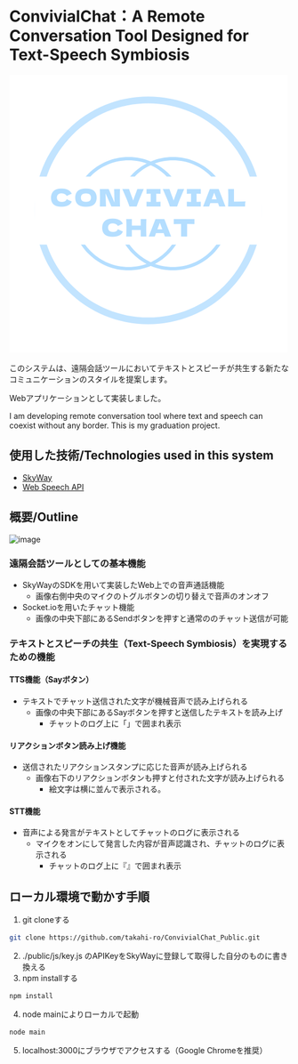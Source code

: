 # ConvivialChat：A Remote Conversation Tool Designed for Text-Speech Symbiosis
![ConvivialChat](public/img/ConvivialChat2.png)

このシステムは、遠隔会話ツールにおいてテキストとスピーチが共生する新たなコミュニケーションのスタイルを提案します。

Webアプリケーションとして実装しました。

I am developing remote conversation tool where text and speech can coexist without any border.
This is my graduation project.


## 使用した技術/Technologies used in this system
- [SkyWay](https://webrtc.ecl.ntt.com/)
- [Web Speech API](https://wicg.github.io/speech-api/)


## 概要/Outline
![image](https://user-images.githubusercontent.com/57240543/132832314-2c7d7f54-dbf4-447b-9cca-b50fcb96c278.png)

### 遠隔会話ツールとしての基本機能
- SkyWayのSDKを用いて実装したWeb上での音声通話機能
  - 画像右側中央のマイクのトグルボタンの切り替えで音声のオンオフ
- Socket.ioを用いたチャット機能
  - 画像の中央下部にあるSendボタンを押すと通常ののチャット送信が可能

### テキストとスピーチの共生（Text-Speech Symbiosis）を実現するための機能
#### TTS機能（Sayボタン）
- テキストでチャット送信された文字が機械音声で読み上げられる
  - 画像の中央下部にあるSayボタンを押すと送信したテキストを読み上げ
    - チャットのログ上に「」で囲まれ表示
#### リアクションボタン読み上げ機能
- 送信されたリアクションスタンプに応じた音声が読み上げられる
  - 画像右下のリアクションボタンも押すと付された文字が読み上げられる　　 
    - 絵文字は横に並んで表示される。   
#### STT機能
- 音声による発言がテキストとしてチャットのログに表示される
  - マイクをオンにして発言した内容が音声認識され、チャットのログに表示される
    - チャットのログ上に『』で囲まれ表示

## ローカル環境で動かす手順
1.  git cloneする
```sh 
git clone https://github.com/takahi-ro/ConvivialChat_Public.git 
```
2.  ./public/js/key.js のAPIKeyをSkyWayに登録して取得した自分のものに書き換える
3.  npm installする
```sh 
npm install 
```
4.  node mainによりローカルで起動
```sh 
node main 
```
5.  localhost:3000にブラウザでアクセスする（Google Chromeを推奨）
